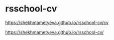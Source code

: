 # rsschool-cv


https://shekhmametyeva.github.io/rsschool-cv/cv


https://shekhmametyeva.github.io/rsschool-cv/